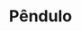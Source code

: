 ---
Numero: 394
title: Pêndulo
Autor: A E Van Vogt
Co-autor: 
Ano-de-Publicacao: 1990
Titulo-original: Pendulum
Tradutor: Eduardo Saló
Co-tradutor: 
Ano-de-edicao: 1978
alias: A-E-Van-Vogt
Autor2-alias: 
Tradutor1-alias: Eduardo-Salo
Tradutor2-alias: 
Titulo-link: 394-Pendulo
Capa: 
pags: 
Capa-link: 
---